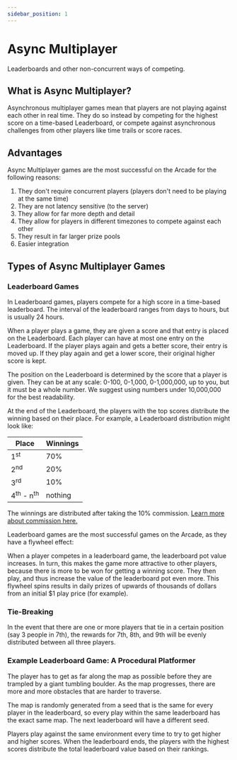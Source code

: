 ```yaml
---
sidebar_position: 1
---
```


# Async Multiplayer

Leaderboards and other non-concurrent ways of competing.

## What is Async Multiplayer?

Asynchronous multiplayer games mean that players are not playing against each other in real time. They do so instead by competing for the highest score on a time-based Leaderboard, or compete against asynchronous challenges from other players like time trails or score races.

## Advantages

Async Multiplayer games are the most successful on the Arcade for the following reasons:

1. They don't require concurrent players (players don't need to be playing at the same time)
2. They are not latency sensitive (to the server)
3. They allow for far more depth and detail
4. They allow for players in different timezones to compete against each other
5. They result in far larger prize pools
6. Easier integration

## Types of Async Multiplayer Games

### Leaderboard Games

In Leaderboard games, players compete for a high score in a time-based leaderboard. The interval of the leaderboard ranges from days to hours, but is usually 24 hours.

When a player plays a game, they are given a score and that entry is placed on the Leaderboard. Each player can have at most one entry on the Leaderboard. If the player plays again and gets a better score, their entry is moved up. If they play again and get a lower score, their original higher score is kept.

The position on the Leaderboard is determined by the score that a player is given. They can be at any scale: 0-100, 0-1,000, 0-1,000,000, up to you, but it must be a whole number. We suggest using numbers under 10,000,000 for the best readability.

At the end of the Leaderboard, the players with the top scores distribute the winning based on their place. For example, a Leaderboard distribution might look like:

| Place | Winnings |
| ----------- | ----------- |
| 1<sup>st</sup> | 70% |
| 2<sup>nd</sup> | 20% |
| 3<sup>rd</sup> | 10% |
| 4<sup>th</sup> - n<sup>th</sup> | nothing |

The winnings are distributed after taking the 10% commission. [Learn more about commission here.](/docs/commission)

Leaderboard games are the most successful games on the Arcade, as they have a flywheel effect:

When a player competes in a leaderboard game, the leaderboard pot value increases. In turn, this makes the game more attractive to other players, because there is more to be won for getting a winning score. They then play, and thus increase the value of the leaderboard pot even more. This flywheel spins results in daily prizes of upwards of thousands of dollars from an initial $1 play price (for example).

### Tie-Breaking

In the event that there are one or more players that tie in a certain position (say 3 people in 7th), the rewards for 7th, 8th, and 9th will be evenly distributed between all three players.

### Example Leaderboard Game: A Procedural Platformer

The player has to get as far along the map as possible before they are trampled by a giant tumbling boulder. As the map progresses, there are more and more obstacles that are harder to traverse.

The map is randomly generated from a seed that is the same for every player in the leaderboard, so every play within the same leaderboard has the exact same map. The next leaderboard will have a different seed.

Players play against the same environment every time to try to get higher and higher scores. When the leaderboard ends, the players with the highest scores distribute the total leaderboard value based on their rankings.

<!--

## Challenge games

In Challenge games, players either create a challenge, or compete against another player's challenge, in a shared scenario.

The first player will be given a randomly generated environment that they play in to get a certain score. When the next player matchmakes, they will be given the same environment as the first player, and told that there is a score to beat. When that player finishes their game, who ever has the greatest score wins the buy-in of both players.

The winnings are distributed after taking the 10% commission. [Learn more about commission here.](/docs/commission)

### Tie-Breaking

In the event that players tie, they will be returned their initial buy-in with no commission taken.

### Example Challenge Game: A Motorbike Racer

The player is given a randomly generated bike course, and has to get to the end before the opponent. If the player is competing against another challenge, they see the ghost of the challenge creator racing in the background. Who ever gets to the end of the course first wins.

-->
